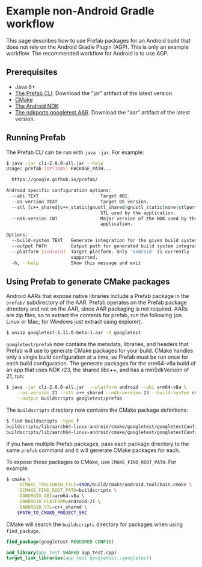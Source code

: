 # Example non-Android Gradle workflow

This page describes how to use Prefab packages for an Android build that does
not rely on the Android Gradle Plugin (AGP). This is only an example workflow.
The recommended workflow for Android is to use AGP.

## Prerequisites

- Java 8+
- [The Prefab CLI]. Download the "jar" artifact of the latest version.
- [CMake]
- [The Android NDK]
- [The ndkports googletest AAR]. Download the "aar" artifact of the latest
  version.

[the prefab cli]:
  https://maven.google.com/web/index.html?q=prefab#com.google.prefab:cli
[cmake]: https://cmake.org/download/
[the android ndk]: https://developer.android.com/ndk/downloads
[the ndkports googletest aar]:
  https://maven.google.com/web/index.html?q=thirdpar#com.android.ndk.thirdparty:googletest

## Running Prefab

The Prefab CLI can be run with `java -jar`. For example:

```bash
$ java -jar cli-2.0.0-all.jar --help
Usage: prefab [OPTIONS] PACKAGE_PATH...

  https://google.github.io/prefab/

Android specific configuration options:
  --abi TEXT                       Target ABI.
  --os-version TEXT                Target OS version.
  --stl [c++_shared|c++_static|gnustl_shared|gnustl_static|none|stlport_shared|stlport_static|system]
                                   STL used by the application.
  --ndk-version INT                Major version of the NDK used by the
                                   application.

Options:
  --build-system TEXT   Generate integration for the given build system.
  --output PATH         Output path for generated build system integration.
  --platform [android]  Target platform. Only 'android' is currently
                        supported.
  -h, --help            Show this message and exit
```

## Using Prefab to generate CMake packages

Android AARs that expose native libraries include a Prefab package in the
`prefab/` subdirectory of the AAR. Prefab operates on the Prefab package
directory and not on the AAR, since AAR packaging is not required. AARs are zip
files, so to extract the contents for prefab, run the following (on Linux or
Mac; for Windows just extract using explorer).

```bash
$ unzip googletest-1.11.0-beta-1.aar -d googletest
```

`googletest/prefab` now contains the metadata, libraries, and headers that
Prefab will use to generate CMake packages for your build. CMake handles only a
single build configuration at a time, so Prefab must be run once for each build
configuration. The generate packages for the arm64-v8a build of an app that uses
NDK r23, the shared libc++, and has a minSdkVersion of 21, run:

```bash
$ java -jar cli-2.0.0-all.jar  --platform android --abi arm64-v8a \
    --os-version 21 --stl c++_shared --ndk-version 23 --build-system cmake \
    --output buildscripts googletest/prefab
```

The `buildscripts` directory now contains the CMake package definitions:

```bash
$ find buildscripts -type f
buildscripts/lib/aarch64-linux-android/cmake/googletest/googletestConfigVersion.cmake
buildscripts/lib/aarch64-linux-android/cmake/googletest/googletestConfig.cmake
```

If you have multiple Prefab packages, pass each package directory to the same
`prefab` command and it will generate CMake packages for each.

To expose these packages to CMake, use `CMAKE_FIND_ROOT_PATH`. For example:

```bash
$ cmake \
    -DCMAKE_TOOLCHAIN_FILE=$NDK/build/cmake/android.toolchain.cmake \
    -DCMAKE_FIND_ROOT_PATH=buildscripts \
    -DANDROID_ABI=arm64-v8a \
    -DANDROID_PLATFORM=android-21 \
    -DANDROID_STL=c++_shared \
    $PATH_TO_CMAKE_PROJECT_SRC
```

CMake will search the `buildscripts` directory for packages when using
`find_package`.

```cmake
find_package(googletest REQUIRED CONFIG)

add_library(app_test SHARED app_test.cpp)
target_link_libraries(app_test googletest::googletest)
```
